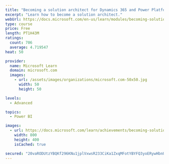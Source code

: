```yaml
---
title: "Becoming a solution architect for Dynamics 365 and Power Platform"
excerpt: "Learn how to become a solution architect."
webUrl: https://docs.microsoft.com/en-us/learn/modules/becoming-solution-architect/
type: course
price: Free
length: PT1H43M
ratings:
  count: 706
  average: 4.719547
heat: 50

provider:
  name: Microsoft Learn
  domain: microsoft.com
  images:
    - url: /assets/images/organizations/microsoft.com-50x50.jpg
      width: 50
      height: 50

levels:
  - Advanced

topics:
  - Power BI

images:
  - url: https://docs.microsoft.com/learn/achievements/becoming-solution-architect-social.png
    width: 800
    height: 400
    isCached: true

secured: "20vaRODUtzYBQKf296KNu1jplVxwsR233CiKa1ZxqMFotYBYFQ3yoERywHbnUkinSAwLoc6Fsk5vBi2gqcLgIiSdZkoq26jSuX7RDDSTeF0PR3phvdaX86+k6qcq4plSJz1Ae88tgnzLTlPpxFK9hYXtoRblAdiqp6l7O8FhYbGUtSzJpVl7BjWM6MzLdxpE+Hj1VNk/gUaWd4l8fDBYBqQvaWVim4uBekjkb75xpOtqLoiHKNLA/D5rFTZnoDIRb5N2R5bB+6w6b64VssFKFsW+opVUl1xqw5iPxkn2sCUOuPmqPmwd2ZazxbRfBzMSVBhFCzNIKlWJiUr1EPbHrNgErvQVuWsvsh+cTNHoqUrbOiXqaEqEYEb4UVNGqszw37PEI8zDGxQsU+yrot6BzvShL8+sX8YiaciStdnnZ3Y=;NEVOcPElB2/WRo8075dYyA=="
---
```


